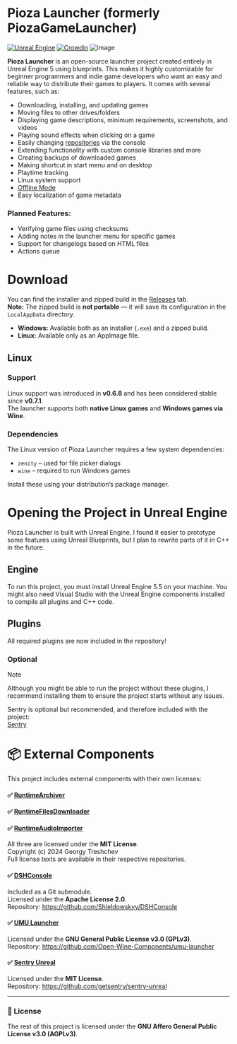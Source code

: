 # Pioza Launcher (formerly PiozaGameLauncher)
[![Unreal Engine](https://img.shields.io/badge/Unreal%20Engine-%23313131.svg?logo=unrealengine&logoColor=white)](#)
[![Crowdin](https://badges.crowdin.net/piozagamelauncher/localized.svg)](https://crowdin.com/project/piozagamelauncher)
![image](https://github.com/user-attachments/assets/cfaa8d9f-5eab-43e9-a4b7-9b2d582fb933)



**Pioza Launcher** is an open-source launcher project created entirely in Unreal Engine 5 using blueprints. This makes it highly customizable for beginner programmers and indie game developers who want an easy and reliable way to distribute their games to players. It comes with several features, such as:

- Downloading, installing, and updating games  
- Moving files to other drives/folders  
- Displaying game descriptions, minimum requirements, screenshots, and videos  
- Playing sound effects when clicking on a game  
- Easily changing [repositories](https://github.com/Shieldowskyy/PiozaGameLauncher/wiki/PiozaRepo-(and-manifest)) via the console  
- Extending functionality with custom console libraries and more
- Creating backups of downloaded games  
- Making shortcut in start menu and on desktop
- Playtime tracking
- Linux system support
- [Offline Mode](https://github.com/Shieldowskyy/PiozaLauncher/wiki/Offline-Mode)
- Easy localization of game metadata  

### Planned Features:

- Verifying game files using checksums  
- Adding notes in the launcher menu for specific games  
- Support for changelogs based on HTML files
- Actions queue
# Download

You can find the installer and zipped build in the [Releases](https://github.com/Shieldowskyy/PiozaGameLauncher/releases) tab.  
**Note:** The zipped build is **not portable** — it will save its configuration in the `LocalAppData` directory.

- **Windows:** Available both as an installer (`.exe`) and a zipped build.
- **Linux:** Available only as an AppImage file.

## Linux

### Support

Linux support was introduced in **v0.6.8** and has been considered stable since **v0.7.1**.  
The launcher supports both **native Linux games** and **Windows games via Wine**.

### Dependencies

The Linux version of Pioza Launcher requires a few system dependencies:

- `zenity` – used for file picker dialogs  
- `wine` – required to run Windows games

Install these using your distribution’s package manager.

# Opening the Project in Unreal Engine

Pioza Launcher is built with Unreal Engine. I found it easier to prototype some features using Unreal Blueprints, but I plan to rewrite parts of it in C++ in the future.

## Engine

To run this project, you must install Unreal Engine 5.5 on your machine. You might also need Visual Studio with the Unreal Engine components installed to compile all plugins and C++ code.

## Plugins

All required plugins are now included in the repository!

### Optional

> [!NOTE]  
> Although you might be able to run the project without these plugins, I recommend installing them to ensure the project starts without any issues.

Sentry is optional but recommended, and therefore included with the project:  
[Sentry](https://github.com/getsentry/sentry-unreal/releases)

# 📦 External Components

This project includes external components with their own licenses:

#### ✅ [RuntimeArchiver](https://github.com/gtreshchev/RuntimeArchiver)  
#### ✅ [RuntimeFilesDownloader](https://github.com/gtreshchev/RuntimeFilesDownloader)  
#### ✅ [RuntimeAudioImporter](https://github.com/gtreshchev/RuntimeAudioImporter)

All three are licensed under the **MIT License**.  
Copyright (c) 2024 Georgy Treshchev  
Full license texts are available in their respective repositories.

#### ✅ [DSHConsole](https://github.com/Shieldowskyy/DSHConsole)

Included as a Git submodule.  
Licensed under the **Apache License 2.0**.  
Repository: https://github.com/Shieldowskyy/DSHConsole

#### ✅ [UMU Launcher](https://github.com/Open-Wine-Components/umu-launcher)

Licensed under the **GNU General Public License v3.0 (GPLv3)**.  
Repository: https://github.com/Open-Wine-Components/umu-launcher

#### ✅ [Sentry Unreal](https://github.com/getsentry/sentry-unreal)

Licensed under the **MIT License**.  
Repository: https://github.com/getsentry/sentry-unreal

---

### 📄 License

The rest of this project is licensed under the **GNU Affero General Public License v3.0 (AGPLv3)**.
